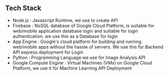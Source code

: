 ## Tech Stack
- Node.js     : Javascript Runtime, we use to create API
- Firebase    : NoSQL database of Google Cloud Platform, is suitable for web/mobile application database login and suitable for login authentication. we use this as a Database for login
- App Engine  : Google's cloud platform for building and running web/mobile apps without the hassle of servers. We use this for Backend API express deployment for Login
- Python      : Programming Language we use for Image Analysis API
- Google Compute Engine : Virtual Machines (VMs) on Google Cloud Platform, we use it for Machine Learning API Deployment
